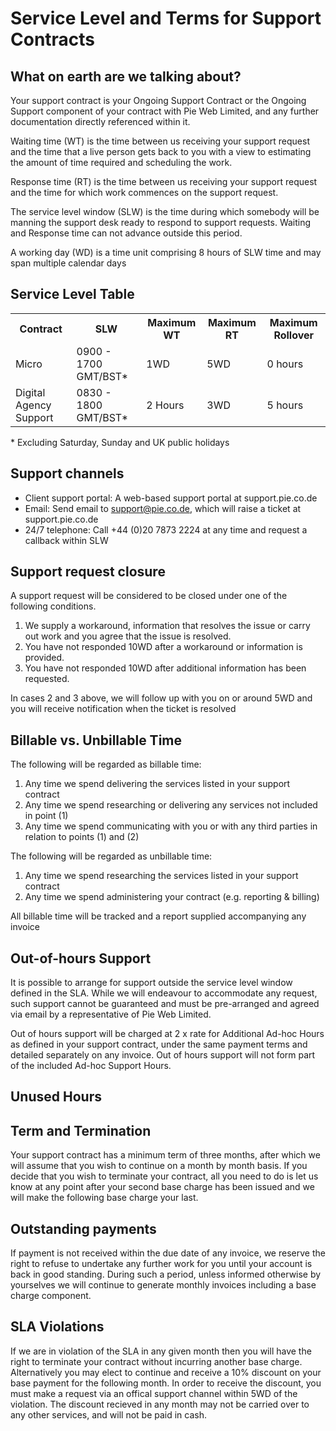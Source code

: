 # Service Level and Terms for Support Contracts

## What on earth are we talking about?

Your support contract is your Ongoing Support Contract or the Ongoing Support component of your contract with Pie Web Limited, and any further documentation directly referenced within it.

Waiting time (WT) is the time between us receiving your support request and the time that a live person gets back to you with a view to estimating the amount of time required and scheduling the work.

Response time (RT) is the time between us receiving your support request and the time for which work commences on the support request.

The service level window (SLW) is the time during which somebody will be manning the support desk ready to respond to support requests. Waiting and Response time can not advance outside this period.

A working day (WD) is a time unit comprising 8 hours of SLW time and may span multiple calendar days

## Service Level Table

<table>
	<tr>
		<th>Contract</th>
		<th>SLW</th>
		<th>Maximum WT</th>
		<th>Maximum RT</th>
		<th>Maximum Rollover</th>
	</tr>
	<tr>
		<td>Micro</td>
		<td>0900 - 1700 GMT/BST*</td>
		<td>1WD</td>
		<td>5WD</td>
		<td>0 hours</td>
	</tr>
	<tr>
		<td>Digital Agency Support</td>
		<td>0830 - 1800 GMT/BST*</td>
		<td>2 Hours</td>
		<td>3WD</td>
		<td>5 hours</td>
	</tr>
</table>

\* Excluding Saturday, Sunday and UK public holidays

## Support channels

* Client support portal: A web-based support portal at support.pie.co.de
* Email: Send email to support@pie.co.de, which will raise a ticket at support.pie.co.de
* 24/7 telephone: Call +44 (0)20 7873 2224 at any time and request a callback within SLW

## Support request closure

A support request will be considered to be closed under one of the following conditions.

1. We supply a workaround, information that resolves the issue or carry out work and you agree that the issue is resolved.
1. You have not responded 10WD after a workaround or information is provided.
1. You have not responded 10WD after additional information has been requested.

In cases 2 and 3 above, we will follow up with you on or around 5WD and you will receive notification when the ticket is resolved

## Billable vs. Unbillable Time

The following will be regarded as billable time:

1. Any time we spend delivering the services listed in your support contract
1. Any time we spend researching or delivering any services not included in point (1)
1. Any time we spend communicating with you or with any third parties in relation to points (1) and (2)

The following will be regarded as unbillable time:

1. Any time we spend researching the services listed in your support contract
1. Any time we spend administering your contract (e.g. reporting & billing)

All billable time will be tracked and a report supplied accompanying any invoice

## Out-of-hours Support

It is possible to arrange for support outside the service level window defined in the SLA. While we will endeavour to accommodate any request, such support cannot be guaranteed and must be pre-arranged and agreed via email by a representative of Pie Web Limited.

Out of hours support will be charged at 2 x rate for Additional Ad-hoc Hours as defined in your support contract, under the same payment terms and detailed separately on any invoice. Out of hours support will not form part of the included Ad-hoc Support Hours.

## Unused Hours

## Term and Termination

Your support contract has a minimum term of three months, after which we will assume that you wish to continue on a month by month basis. If you decide that you wish to terminate your contract, all you need to do is let us know at any point after your second base charge has been issued and we will make the following base charge your last.

## Outstanding payments

If payment is not received within the due date of any invoice, we reserve the right to refuse to undertake any further work for you until your account is back in good standing. During such a period, unless informed otherwise by yourselves we will continue to generate monthly invoices including a base charge component.

## SLA Violations

If we are in violation of the SLA in any given month then you will have the right to terminate your contract without incurring another base charge. Alternatively you may elect to continue and receive a 10% discount on your base payment for the following month. In order to receive the discount, you must make a request via an offical support channel within 5WD of the violation. The discount recieved in any month  may not be carried over to any other services, and will not be paid in cash.
